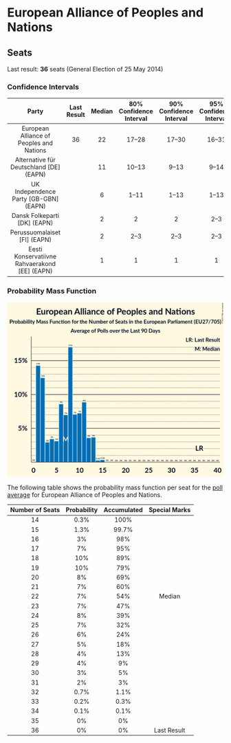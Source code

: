 # European Alliance of Peoples and Nations

## Seats

Last result: **36** seats (General Election of 25 May 2014)

### Confidence Intervals

| Party | Last Result | Median | 80% Confidence Interval | 90% Confidence Interval | 95% Confidence Interval | 99% Confidence Interval |
|:-----:|:-----------:|:------:|:-----------------------:|:-----------------------:|:-----------------------:|:-----------------------:|
| European Alliance of Peoples and Nations | 36 | 22 | 17–28 | 17–30 | 16–31 | 15–32 |
| Alternative für Deutschland [DE] (EAPN) | | 11 | 10–13 | 9–13 | 9–14 | 8–15 |
| UK Independence Party [GB-GBN] (EAPN) | | 6 | 1–11 | 1–13 | 1–13 | 1–14 |
| Dansk Folkeparti [DK] (EAPN) | | 2 | 2 | 2 | 2–3 | 1–3 |
| Perussuomalaiset [FI] (EAPN) | | 2 | 2–3 | 2–3 | 2–3 | 2–3 |
| Eesti Konservatiivne Rahvaerakond [EE] (EAPN) | | 1 | 1 | 1 | 1 | 1–2 |

### Probability Mass Function

![Graph with seats probability mass function not yet produced](average-2019-04-15-seats-pmf-europeanallianceofpeoplesandnations.png "Seats Probability Mass Function")

The following table shows the probability mass function per seat for the [poll average](average-2019-04-15.html) for European Alliance of Peoples and Nations.

| Number of Seats | Probability | Accumulated | Special Marks |
|:---------------:|:-----------:|:-----------:|:-------------:|
| 14 | 0.3% | 100% |  |
| 15 | 1.3% | 99.7% |  |
| 16 | 3% | 98% |  |
| 17 | 7% | 95% |  |
| 18 | 10% | 89% |  |
| 19 | 10% | 79% |  |
| 20 | 8% | 69% |  |
| 21 | 7% | 60% |  |
| 22 | 7% | 54% | Median |
| 23 | 7% | 47% |  |
| 24 | 8% | 39% |  |
| 25 | 7% | 32% |  |
| 26 | 6% | 24% |  |
| 27 | 5% | 18% |  |
| 28 | 4% | 13% |  |
| 29 | 4% | 9% |  |
| 30 | 3% | 5% |  |
| 31 | 2% | 3% |  |
| 32 | 0.7% | 1.1% |  |
| 33 | 0.2% | 0.3% |  |
| 34 | 0.1% | 0.1% |  |
| 35 | 0% | 0% |  |
| 36 | 0% | 0% | Last Result |


